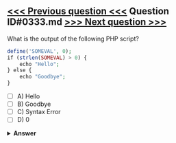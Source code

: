 [<<< Previous question <<<](0332.md)   Question ID#0333.md   [>>> Next question >>>](0334.md)
---

What is the output of the following PHP script?

```php
define('SOMEVAL', 0);
if (strlen(SOMEVAL) > 0) {
    echo "Hello";
} else {
    echo "Goodbye";
}
```

- [ ] A) Hello
- [ ] B) Goodbye
- [ ] C) Syntax Error
- [ ] D) 0

<details><summary><b>Answer</b></summary>
<p>
  Answer: <strong>A</strong>
</p>
</details>
